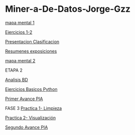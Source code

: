 # Miner-a-De-Datos-Jorge-Gzz

[mapa mental 1](https://github.com/JorgeAdrian224/Miner-a-De-Datos-Jorge-Gzz/blob/main/Mapa%20mental%201.pdf)

[Ejercicios 1-2](https://github.com/PatriciaGarciaO/Mineria_de_Datos/blob/master/Ejercicios1_2_003.ipynb)

[Presentacion Clasificacion](https://github.com/PatriciaGarciaO/Mineria_de_Datos/blob/master/Presentacion_Clasificacion_Equipo2.pdf)

[Resumenes exposiciones](https://github.com/JorgeAdrian224/Miner-a-De-Datos-Jorge-Gzz/blob/main/Resumenes_1821695.pdf)

[mapa mental 2](https://github.com/JorgeAdrian224/Miner-a-De-Datos-Jorge-Gzz/blob/main/MapaMental_2_1821695.pdf)

ETAPA 2

[Analisis BD](https://github.com/JorgeAdrian224/Miner-a-De-Datos-Jorge-Gzz/blob/main/AnalisisBD_1821695.pdf)

[Ejercicios Basicos Python](https://github.com/JorgeAdrian224/Miner-a-De-Datos-Jorge-Gzz/blob/main/PythonBasico_1821695.ipynb)

[Primer Avance PIA](https://github.com/PatriciaGarciaO/Mineria_de_Datos/blob/master/Avance1-PIA_Equipo9_003.pdf)

FASE 3
[Practica 1- Limpieza](https://github.com/ZugeyCastillo/Mineria-de-datos/blob/master/TrabajandoBD1_1676950.ipynb)

[Practica 2- Visualización](https://github.com/ZugeyCastillo/Mineria-de-datos/blob/master/TrabajandoBD2_1676950.ipynb)

[Segundo Avance PIA](https://github.com/PatriciaGarciaO/Mineria_de_Datos/blob/master/AvancePIA_ll_003_09.ipynb)
